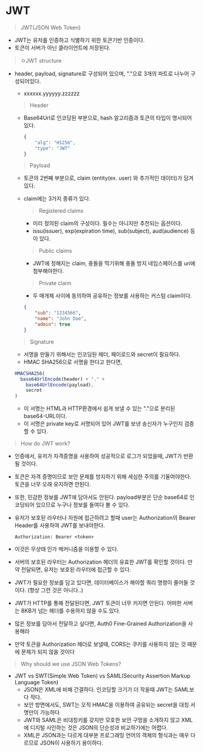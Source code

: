 # JWT

> JWT(JSON Web Token)

- JWT는 유저를 인증하고 식별하기 위한 토큰기반 인증이다.
- 토큰이 서버가 아닌 클라이언트에 저장된다.



> ㅇJWT structure

- header, payload, signature로 구성되어 있으며, "."으로 3개의 파트로 나누어 구성되어있다.

  + xxxxxx.yyyyyy.zzzzzz

  

  > Header

  - Base64Url로 인코딩된 부분으로, hash 알고리즘과 토큰의 타입이 명시되어 있다.

    ```javascript
    {
        "alg": "HS256",
        "type": "JWT"
    }
    ```

  > Payload

  - 토큰의 2번째 부분으로, claim (entity(ex. user) 와 추가적인 데이터)가 담겨있다.

  - claim에는 3가지 종류가 있다.

    > Registered claims

    - 미리 정의된 claim의 구성이다. 필수는 아니지만 추천되는 옵션이다.
    - issu(issuer), exp(expiration time), sub(subject), aud(audience) 등이 있다.

    > Public claims

    - JWT에 정해지는 claim, 충돌을 막기위해 충돌 방지 네임스페이스를 uri에 첨부해야한다.

    > Private claim

    - 두 매개체 사이에 동의하여 공유하는 정보를 사용하는 커스텀 claim이다.

    ```json
    {
        "sub": "1234566",
        "name": "John Doe",
        "admin": true
    }
    ```
  > Signature
  
  - 서명을 만들기 위해서는 인코딩된 헤더, 페이로드와 secret이 필요하다.
  - HMAC SHA256으로 서명을 한다고 한다면,
  
  ```javascript
  HMACSHA256(
  	base64UrlEncode(header) + "." +
      base64UrlEncode(payload),
      secret
  )
  ```
  
  - 이 서명는 HTML과 HTTP환경에서 쉽게 보낼 수 있는 "."으로 분리된 base64-URL이다.
  - 이 서명은 private key로 서명되어 있어 JWT를 보낸 송신자가 누구인지 검증할 수 있다.


> How do JWT work?

- 인증에서, 유저가 자격증명을 사용하여 성공적으로 로그가 되었을때, JWT가 반환될 것이다.

- 토큰은 자격 증명이므로 보안 문제를 방지하기 위해 세심한 주의를 기울여야한다. 토큰을 너무 오래 유지하면 안된다.

- 또한, 민감한 정보를 JWT에 담아서도 안된다. payload부분은 단순 base64로 인코딩되어 있으므로 누구나 정보를 들여다 볼 수 있다.

- 유저가 보호된 라우터나 자원에 접근하려고 할때 user는 Authorization의 Bearer Header를 사용하여 JWT를 보내야한다.

  ```
  Authorization: Bearer <token>
  ```

- 이것은 무상태 인가 메커니즘을 이용할 수 있다. 

- 서버의 보호된 라우터는 Authorization 헤더의 유효한 JWT를 확인할 것이다. 만약 전달되면, 유저는 보호된 라우터에 접근할 수 있다. 

- JWT가 필요한 정보를 담고 있다면, 데이터베이스가 해야할 쿼리 명령이 줄어들 것이다. (항상 그런 것은 아니다..)

- JWT가 HTTP를 통해 전달된다면, JWT 토큰이 너무 커지면 안된다. 어떠한 서버는 8KB가 넘는 헤더를 수용하지 않을 수도 있다.

- 많은 정보를 담아서 전달하고 싶다면, Auth0 Fine-Grained Authorization을 사용해라

- 만약 토큰을 Authorization 헤더로 보낼때, CORS는 쿠키를 사용하지 않는 것 때문에 문제가 되지 않을 것이다

> Why should we use JSON Web Tokens?

- JWT vs SWT(Simple Web Token) vs SAML(Security Assertion Markup Language Token)
  - JSON은 XML에 비해 간결하다. 인코딩할 크기가 더 작을때 JWT는 SAML보다 작다.
  - 보안 방면에서도, SWT는 오직 HMAC을 이용하여 공유되는 secret을 대칭 서명만이 가능하다
  - JWT와 SAML은 비대칭키를 갖지만 모호한 보안 구멍을 소개하지 않고 XML에 디지털 사인하는 것은 JSON의 단순성과 비교하기에는 어렵다.
  - XML은 JSON과는 다르게 대부분 프로그래밍 언어의 객체의 형식과는 매우 다르므로 JSON이 사용하기 용이하다.









